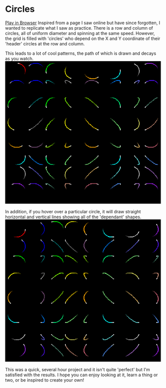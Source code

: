 # Circles
[Play in Browser](https://dorblin7z7.itch.io/color-circles)
Inspired from a page I saw online but have since forgotten, I wanted to replicate what I saw as practice.
There is a row and column of circles, all of uniform diameter and spinning at the same speed.
However, the grid is filled with 'circles' who depend on the X and Y coordinate of their 'header' circles at the row and column.

This leads to a lot of cool patterns, the path of which is drawn and decays as you watch.
![Watch them go!](./media/circles.gif "Circles spinning")


In addition, if you hover over a particular circle, it will draw straight horizontal and vertical lines showing all of the 'dependant' shapes.
![Grid lines](./media/circles_pointer.gif "Circles spinning with grids")

This was a quick, several hour project and it isn't quite 'perfect' but I'm satisfied with the results. I hope you can enjoy looking at it, learn a thing or two, or be inspired to create your own!
